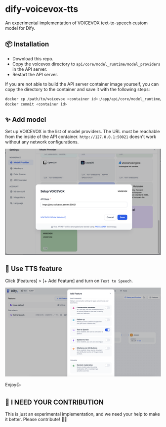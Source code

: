 # dify-voicevox-tts

An experimental implementation of VOICEVOX text-to-speech custom model for Dify.

## 📦 Installation

- Download this repo.
- Copy the voicevox directory to `api/core/model_runtime/model_providers` in the API server.
- Restart the API server.

If you are not able to build the API server container image yourself, you can copy the directory to the container and save it with the following steps:

```sh
docker cp /path/to/voicevox <container id>:/app/api/core/model_runtime/model_providers
docker commit <container id>
```

## ✨ Add model

Set up VOICEVOX in the list of model providers. The URL must be reachable from the inside of the API container. `http://127.0.0.1:50021` doesn't work without any network configurations.

![Add model](resources/settings.png)

## 🥳 Use TTS feature

Click [Features] > [+ Add Feature] and turn on `Text to Speech`.

![Add feature](resources/addfeature.png)

Enjoy👍

## 🙏 I NEED YOUR CONTRIBUTION

This is just an experimental implementation, and we need your help to make it better. Please contribute! 🚀✨
